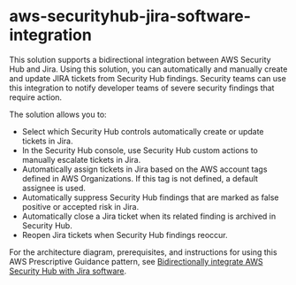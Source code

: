 
# aws-securityhub-jira-software-integration

This solution supports a bidirectional integration between AWS Security Hub and Jira. Using this solution, you can automatically and manually create and update JIRA tickets from Security Hub findings. Security teams can use this integration to notify developer teams of severe security findings that require action. 

The solution allows you to:

- Select which Security Hub controls automatically create or update tickets in Jira.
- In the Security Hub console, use Security Hub custom actions to manually escalate tickets in Jira.
- Automatically assign tickets in Jira based on the AWS account tags defined in AWS Organizations. If this tag is not defined, a default assignee is used.
- Automatically suppress Security Hub findings that are marked as false positive or accepted risk in Jira.
- Automatically close a Jira ticket when its related finding is archived in Security Hub.
- Reopen Jira tickets when Security Hub findings reoccur.

For the architecture diagram, prerequisites, and instructions for using this AWS Prescriptive Guidance pattern, see [Bidirectionally integrate AWS Security Hub with Jira software](https://docs.aws.amazon.com/prescriptive-guidance/latest/patterns/bidirectionally-integrate-aws-security-hub-with-jira-software.html).
